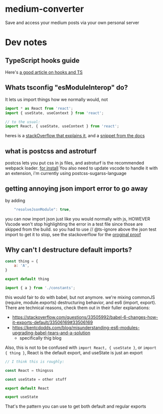 # medium-converter
Save and access your medium posts via your own personal server


# Dev notes

## TypeScript hooks guide
Here's [a good article on hooks and TS](https://levelup.gitconnected.com/usetypescript-a-complete-guide-to-react-hooks-and-typescript-db1858d1fb9c)

## Whats tsconfig "esModuleInterop" do?
It lets us import things how we normally would, not

```js
import * as React from 'react';
import { useState, useContext } from 'react';

// to the usual:
import React, { useState, useContext } from 'react';
```
heres is a [stackOverflow that explains it](https://stackoverflow.com/questions/54674392/react-with-typescript-how-to-import-methods), and a [snippet from the docs](https://www.typescriptlang.org/docs/handbook/release-notes/typescript-2-7.html#support-for-import-d-from-cjs-from-commonjs-modules-with---esmoduleinterop)

## what is postcss and astroturf
postcss lets you put css in js files, and astroturf is the recommended webpack loader.
[for install](https://github.com/postcss/postcss#css-in-js)
You also need to update vscode to handle it with an extension, i'm currently using postcss-sugarss-language

## getting annoying json import error to go away
by adding

```js
    "resolveJsonModule": true,
```

you can now import json just like you would normally with js, HOWEVER Vscode won't stop
highlighting the error in a test file since those are skipped from the build. so you had to
use // @ts-ignore above the json test import to get it to stop, see the stackoverflow for the [oroginal proof](https://stackoverflow.com/questions/52296956/vscode-typescript-importing-json-file-highlighting-issue)

## Why can't I destructure default imports?


```js
const thing = {
    a: 'A',
}

export default thing

import { a } from './constants';
```

this would fair to do with babel, but not anymore. we're mixing commonJS (require, module.exports) destructuring behavior, and es6 (import, export).
There are technical reasons, check them out in their fuller explanations:
- https://stackoverflow.com/questions/33505992/babel-6-changes-how-it-exports-default/33506169#33506169
- https://kentcdodds.com/blog/misunderstanding-es6-modules-upgrading-babel-tears-and-a-solution
  - specifically thig blog

Also, this is not to be confused with `import React, { useState }`, or `import { thing }`, React is the default export, and useState is just an export

```js
// I think this is roughly:

const React = thingsss

const useState = other stuff

export default React

export useState
```
That's the pattern you can use to get both default and regular exports
